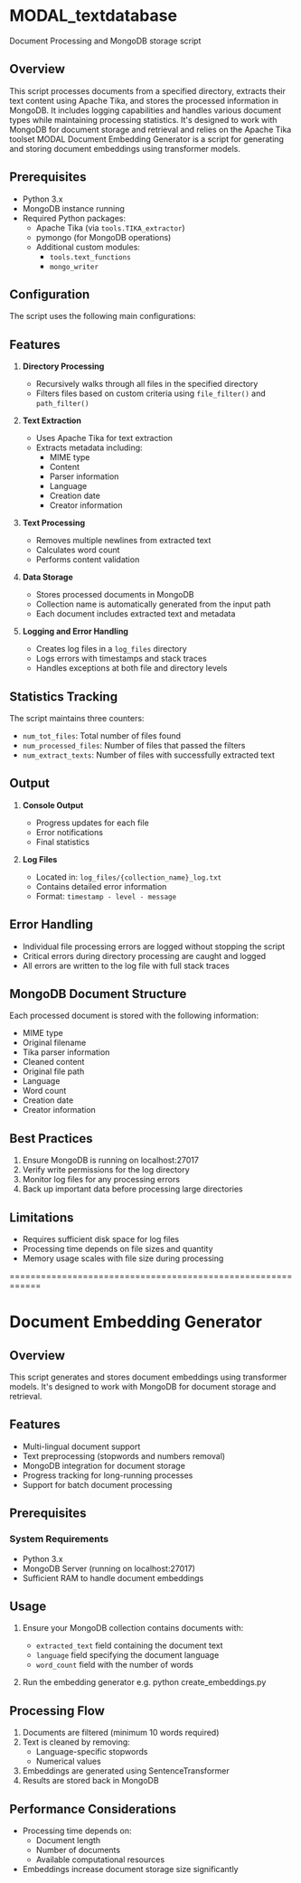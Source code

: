 # MODAL_textdatabase
Document Processing and MongoDB storage script

## Overview
This script processes documents from a specified directory, extracts their text content using Apache Tika, and stores the processed information in MongoDB. It includes logging capabilities and handles various document types while maintaining processing statistics. It's designed to work with MongoDB for document storage and retrieval and relies on the Apache Tika toolset 
MODAL Document Embedding Generator is a script for generating and storing document embeddings using transformer models.

## Prerequisites
- Python 3.x
- MongoDB instance running
- Required Python packages:
  - Apache Tika (via `tools.TIKA_extractor`)
  - pymongo (for MongoDB operations)
  - Additional custom modules:
    - `tools.text_functions`
    - `mongo_writer`

## Configuration
The script uses the following main configurations:

## Features
1. **Directory Processing**
   - Recursively walks through all files in the specified directory
   - Filters files based on custom criteria using `file_filter()` and `path_filter()`

2. **Text Extraction**
   - Uses Apache Tika for text extraction
   - Extracts metadata including:
     - MIME type
     - Content
     - Parser information
     - Language
     - Creation date
     - Creator information

3. **Text Processing**
   - Removes multiple newlines from extracted text
   - Calculates word count
   - Performs content validation

4. **Data Storage**
   - Stores processed documents in MongoDB
   - Collection name is automatically generated from the input path
   - Each document includes extracted text and metadata

5. **Logging and Error Handling**
   - Creates log files in a `log_files` directory
   - Logs errors with timestamps and stack traces
   - Handles exceptions at both file and directory levels

## Statistics Tracking
The script maintains three counters:
- `num_tot_files`: Total number of files found
- `num_processed_files`: Number of files that passed the filters
- `num_extract_texts`: Number of files with successfully extracted text

## Output
1. **Console Output**
   - Progress updates for each file
   - Error notifications
   - Final statistics

2. **Log Files**
   - Located in: `log_files/{collection_name}_log.txt`
   - Contains detailed error information
   - Format: `timestamp - level - message`

## Error Handling
- Individual file processing errors are logged without stopping the script
- Critical errors during directory processing are caught and logged
- All errors are written to the log file with full stack traces

## MongoDB Document Structure
Each processed document is stored with the following information:
- MIME type
- Original filename
- Tika parser information
- Cleaned content
- Original file path
- Language
- Word count
- Creation date
- Creator information

## Best Practices
1. Ensure MongoDB is running on localhost:27017
2. Verify write permissions for the log directory
3. Monitor log files for any processing errors
4. Back up important data before processing large directories

## Limitations
- Requires sufficient disk space for log files
- Processing time depends on file sizes and quantity
- Memory usage scales with file size during processing
  
============================================================
# Document Embedding Generator

## Overview
This script generates and stores document embeddings using transformer models. It's designed to work with MongoDB for document storage and retrieval.

## Features
- Multi-lingual document support
- Text preprocessing (stopwords and numbers removal)
- MongoDB integration for document storage
- Progress tracking for long-running processes
- Support for batch document processing

## Prerequisites
### System Requirements
- Python 3.x
- MongoDB Server (running on localhost:27017)
- Sufficient RAM to handle document embeddings


## Usage
1. Ensure your MongoDB collection contains documents with:
   - `extracted_text` field containing the document text
   - `language` field specifying the document language
   - `word_count` field with the number of words

2. Run the embedding generator
e.g. python create_embeddings.py


## Processing Flow
1. Documents are filtered (minimum 10 words required)
2. Text is cleaned by removing:
   - Language-specific stopwords
   - Numerical values
3. Embeddings are generated using SentenceTransformer
4. Results are stored back in MongoDB

## Performance Considerations
- Processing time depends on:
  - Document length
  - Number of documents
  - Available computational resources
- Embeddings increase document storage size significantly


